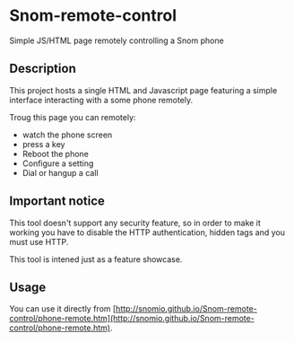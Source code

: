 # Snom-remote-control

Simple JS/HTML page remotely controlling a Snom phone

## Description

This project hosts a single HTML and Javascript page featuring a simple interface interacting with a some phone remotely.

Troug this page you can remotely:

* watch the phone screen
* press a key
* Reboot the phone
* Configure a setting
* Dial or hangup a call

## Important notice

This tool doesn't support any security feature, so in order to make it working you have to disable the HTTP authentication, hidden tags and you must use HTTP.

This tool is intened just as a feature showcase.

## Usage

You can use it directly from [http://snomio.github.io/Snom-remote-control/phone-remote.htm](http://snomio.github.io/Snom-remote-control/phone-remote.htm).

